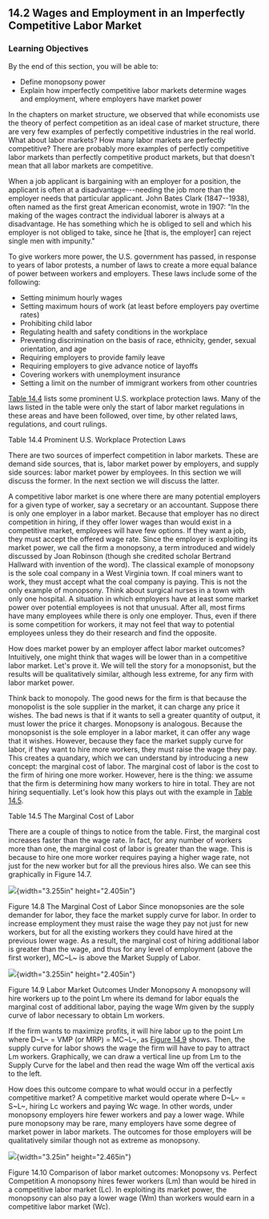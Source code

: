 ## 14.2 Wages and Employment in an Imperfectly Competitive Labor Market

### Learning Objectives

By the end of this section, you will be able to:

-   Define monopsony power
-   Explain how imperfectly competitive labor markets determine wages
    and employment, where employers have market power

In the chapters on market structure, we observed that while economists
use the theory of perfect competition as an ideal case of market
structure, there are very few examples of perfectly competitive
industries in the real world. What about labor markets? How many labor
markets are perfectly competitive? There are probably more examples of
perfectly competitive labor markets than perfectly competitive product
markets, but that doesn't mean that all labor markets are competitive.

When a job applicant is bargaining with an employer for a position, the
applicant is often at a disadvantage---needing the job more than the
employer needs that particular applicant. John Bates Clark (1847--1938),
often named as the first great American economist, wrote in 1907: "In
the making of the wages contract the individual laborer is always at a
disadvantage. He has something which he is obliged to sell and which his
employer is not obliged to take, since he \[that is, the employer\] can
reject single men with impunity."

To give workers more power, the U.S. government has passed, in response
to years of labor protests, a number of laws to create a more equal
balance of power between workers and employers. These laws include some
of the following:

-   Setting minimum hourly wages
-   Setting maximum hours of work (at least before employers pay
    overtime rates)
-   Prohibiting child labor
-   Regulating health and safety conditions in the workplace
-   Preventing discrimination on the basis of race, ethnicity, gender,
    sexual orientation, and age
-   Requiring employers to provide family leave
-   Requiring employers to give advance notice of layoffs
-   Covering workers with unemployment insurance
-   Setting a limit on the number of immigrant workers from other
    countries

[Table 14.4](#eip-416) lists some prominent U.S. workplace protection
laws. Many of the laws listed in the table were only the start of labor
market regulations in these areas and have been followed, over time, by
other related laws, regulations, and court rulings.

Table 14.4 Prominent U.S. Workplace Protection Laws

There are two sources of imperfect competition in labor markets. These
are demand side sources, that is, labor market power by employers, and
supply side sources: labor market power by employees. In this section we
will discuss the former. In the next section we will discuss the latter.

A competitive labor market is one where there are many potential
employers for a given type of worker, say a secretary or an accountant.
Suppose there is only one employer in a labor market. Because that
employer has no direct competition in hiring, if they offer lower wages
than would exist in a competitive market, employees will have few
options. If they want a job, they must accept the offered wage rate.
Since the employer is exploiting its market power, we call the firm a
monopsony, a term introduced and widely discussed by Joan Robinson
(though she credited scholar Bertrand Hallward with invention of the
word). The classical example of monopsony is the sole coal company in a
West Virginia town. If coal miners want to work, they must accept what
the coal company is paying. This is not the only example of monopsony.
Think about surgical nurses in a town with only one hospital. A
situation in which employers have at least some market power over
potential employees is not that unusual. After all, most firms have many
employees while there is only one employer. Thus, even if there is some
competition for workers, it may not feel that way to potential employees
unless they do their research and find the opposite.

How does market power by an employer affect labor market outcomes?
Intuitively, one might think that wages will be lower than in a
competitive labor market. Let's prove it. We will tell the story for a
monopsonist, but the results will be qualitatively similar, although
less extreme, for any firm with labor market power.

Think back to monopoly. The good news for the firm is that because the
monopolist is the sole supplier in the market, it can charge any price
it wishes. The bad news is that if it wants to sell a greater quantity
of output, it must lower the price it charges. Monopsony is analogous.
Because the monopsonist is the sole employer in a labor market, it can
offer any wage that it wishes. However, because they face the market
supply curve for labor, if they want to hire more workers, they must
raise the wage they pay. This creates a quandary, which we can
understand by introducing a new concept: the marginal cost of labor. The
marginal cost of labor is the cost to the firm of hiring one more
worker. However, here is the thing: we assume that the firm is
determining how many workers to hire in total. They are not hiring
sequentially. Let's look how this plays out with the example in [Table
14.5](#eip-142).

Table 14.5 The Marginal Cost of Labor

There are a couple of things to notice from the table. First, the
marginal cost increases faster than the wage rate. In fact, for any
number of workers more than one, the marginal cost of labor is greater
than the wage. This is because to hire one more worker requires paying a
higher wage rate, not just for the new worker but for all the previous
hires also. We can see this graphically in Figure 14.7.

![](media/rId24.jpeg){width="3.255in" height="2.405in"}

Figure 14.8 The Marginal Cost of Labor Since monopsonies are the sole
demander for labor, they face the market supply curve for labor. In
order to increase employment they must raise the wage they pay not just
for new workers, but for all the existing workers they could have hired
at the previous lower wage. As a result, the marginal cost of hiring
additional labor is greater than the wage, and thus for any level of
employment (above the first worker), MC~L~ is above the Market Supply of
Labor.

![](media/rId27.jpeg){width="3.255in" height="2.405in"}

Figure 14.9 Labor Market Outcomes Under Monopsony A monopsony will hire
workers up to the point Lm where its demand for labor equals the
marginal cost of additional labor, paying the wage Wm given by the
supply curve of labor necessary to obtain Lm workers.

If the firm wants to maximize profits, it will hire labor up to the
point Lm where D~L~ = VMP (or MRP) = MC~L~, as [Figure
14.9](#CNX_Econ2e_C15_012) shows. Then, the supply curve for labor shows
the wage the firm will have to pay to attract Lm workers. Graphically,
we can draw a vertical line up from Lm to the Supply Curve for the label
and then read the wage Wm off the vertical axis to the left.

How does this outcome compare to what would occur in a perfectly
competitive market? A competitive market would operate where D~L~ =
S~L~, hiring Lc workers and paying Wc wage. In other words, under
monopsony employers hire fewer workers and pay a lower wage. While pure
monopsony may be rare, many employers have some degree of market power
in labor markets. The outcomes for those employers will be qualitatively
similar though not as extreme as monopsony.

![](media/rId30.jpeg){width="3.25in" height="2.465in"}

Figure 14.10 Comparison of labor market outcomes: Monopsony vs. Perfect
Competition A monopsony hires fewer workers (Lm) than would be hired in
a competitive labor market (Lc). In exploiting its market power, the
monopsony can also pay a lower wage (Wm) than workers would earn in a
competitive labor market (Wc).
